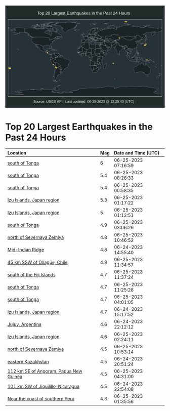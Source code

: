 ![Map](./map.png)

# Top 20 Largest Earthquakes in the Past 24 Hours

| Location | Mag | Date and Time (UTC) |
|:---|:---|:---|
| [south of Tonga](https://earthquake.usgs.gov/earthquakes/eventpage/us7000kayb) | 6 | 06-25-2023 07:16:59 |
| [south of Tonga](https://earthquake.usgs.gov/earthquakes/eventpage/us7000kayl) | 5.4 | 06-25-2023 08:26:33 |
| [south of Tonga](https://earthquake.usgs.gov/earthquakes/eventpage/us7000kaww) | 5.4 | 06-25-2023 00:58:35 |
| [Izu Islands, Japan region](https://earthquake.usgs.gov/earthquakes/eventpage/us7000kax2) | 5.3 | 06-25-2023 01:17:22 |
| [Izu Islands, Japan region](https://earthquake.usgs.gov/earthquakes/eventpage/us7000kawy) | 5 | 06-25-2023 01:12:51 |
| [south of Tonga](https://earthquake.usgs.gov/earthquakes/eventpage/us7000kaxn) | 4.9 | 06-25-2023 03:06:26 |
| [north of Severnaya Zemlya](https://earthquake.usgs.gov/earthquakes/eventpage/us7000kayx) | 4.8 | 06-25-2023 10:46:52 |
| [Mid-Indian Ridge](https://earthquake.usgs.gov/earthquakes/eventpage/us7000kaup) | 4.8 | 06-24-2023 14:55:40 |
| [45 km SSW of Ollagüe, Chile](https://earthquake.usgs.gov/earthquakes/eventpage/us7000kaz5) | 4.8 | 06-25-2023 11:34:57 |
| [south of the Fiji Islands](https://earthquake.usgs.gov/earthquakes/eventpage/us7000kaz8) | 4.7 | 06-25-2023 11:37:24 |
| [south of Tonga](https://earthquake.usgs.gov/earthquakes/eventpage/us7000kaz6) | 4.7 | 06-25-2023 11:25:28 |
| [south of Tonga](https://earthquake.usgs.gov/earthquakes/eventpage/us7000kaxs) | 4.7 | 06-25-2023 04:01:05 |
| [Izu Islands, Japan region](https://earthquake.usgs.gov/earthquakes/eventpage/us7000kaut) | 4.7 | 06-24-2023 15:17:52 |
| [Jujuy, Argentina](https://earthquake.usgs.gov/earthquakes/eventpage/us7000kawh) | 4.6 | 06-24-2023 22:12:12 |
| [Izu Islands, Japan region](https://earthquake.usgs.gov/earthquakes/eventpage/us7000kaxi) | 4.6 | 06-25-2023 02:24:11 |
| [north of Severnaya Zemlya](https://earthquake.usgs.gov/earthquakes/eventpage/us7000kaz0) | 4.5 | 06-25-2023 10:53:14 |
| [eastern Kazakhstan](https://earthquake.usgs.gov/earthquakes/eventpage/us7000kaw0) | 4.5 | 06-24-2023 20:51:24 |
| [112 km SE of Angoram, Papua New Guinea](https://earthquake.usgs.gov/earthquakes/eventpage/us7000kaxu) | 4.5 | 06-25-2023 04:31:00 |
| [101 km SW of Jiquilillo, Nicaragua](https://earthquake.usgs.gov/earthquakes/eventpage/us7000kawm) | 4.5 | 06-24-2023 22:54:08 |
| [Near the coast of southern Peru](https://earthquake.usgs.gov/earthquakes/eventpage/us7000kax7) | 4.3 | 06-25-2023 01:35:56 |
